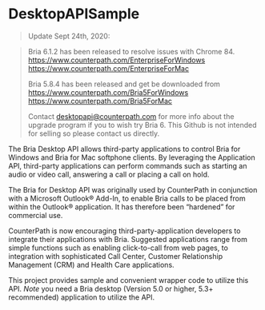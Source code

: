 # DesktopAPISample

> Update Sept 24th, 2020:

> Bria 6.1.2 has been released to resolve issues with Chrome 84.
> https://www.counterpath.com/EnterpriseForWindows 
> https://www.counterpath.com/EnterpriseForMac
>
> Bria 5.8.4 has been released and get be downloaded from 
> https://www.counterpath.com/Bria5ForWindows 
> https://www.counterpath.com/Bria5ForMac
>
> Contact desktopapi@counterpath.com for more info about the upgrade program if you to wish try Bria 6. This Github is not intended for selling so please contact us directly.

The Bria Desktop API allows third-party applications to control Bria for Windows and Bria for Mac softphone clients. By leveraging the Application API, third-party applications can perform commands such as starting an audio or video call, answering a call or placing a call on hold.

The Bria for Desktop API was originally used by CounterPath in conjunction with a Microsoft Outlook® Add-In, to enable Bria calls to be placed from within the Outlook® application. It has therefore been “hardened” for commercial use.

CounterPath is now encouraging third-party-application developers to integrate their applications with Bria. Suggested applications range from simple functions such as enabling click-to-call from web pages, to integration with sophisticated Call Center, Customer Relationship Management (CRM) and Health Care applications.

This project provides sample and convenient wrapper code to utilize this API. *Note* you need a Bria desktop (Version 5.0 or higher, 5.3+ recommended) application to utilize the API.
